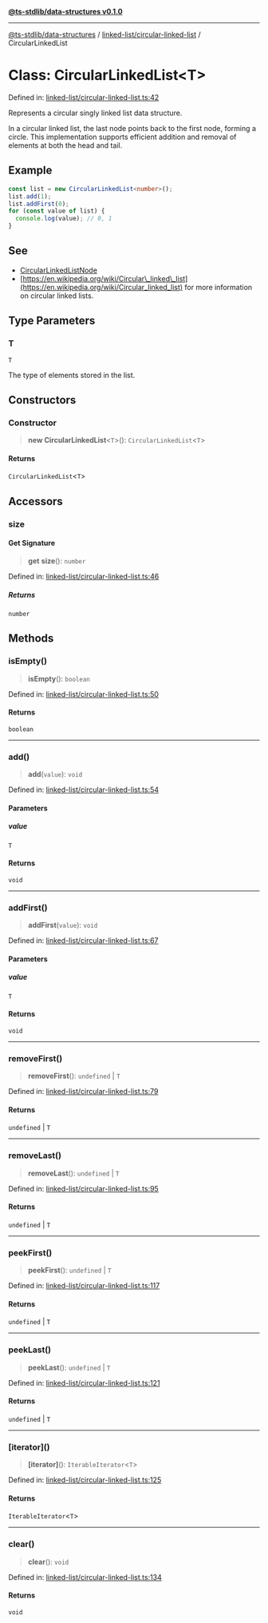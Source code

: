[**@ts-stdlib/data-structures v0.1.0**](../../../README.md)

***

[@ts-stdlib/data-structures](../../../README.md) / [linked-list/circular-linked-list](../README.md) / CircularLinkedList

# Class: CircularLinkedList\<T\>

Defined in: [linked-list/circular-linked-list.ts:42](https://github.com/gabaudette/ts-standard-library/blob/ff5d83fe4b66247fa084c3cd3ca7e6ef97c8bcfa/packages/data-structures/src/linked-list/circular-linked-list.ts#L42)

Represents a circular singly linked list data structure.

In a circular linked list, the last node points back to the first node, forming a circle.
This implementation supports efficient addition and removal of elements at both the head and tail.

## Example

```typescript
const list = new CircularLinkedList<number>();
list.add(1);
list.addFirst(0);
for (const value of list) {
  console.log(value); // 0, 1
}
```

## See

 - [CircularLinkedListNode](CircularLinkedListNode.md)
 - [https://en.wikipedia.org/wiki/Circular\_linked\_list](https://en.wikipedia.org/wiki/Circular_linked_list) for more information on circular linked lists.

## Type Parameters

### T

`T`

The type of elements stored in the list.

## Constructors

### Constructor

> **new CircularLinkedList**\<`T`\>(): `CircularLinkedList`\<`T`\>

#### Returns

`CircularLinkedList`\<`T`\>

## Accessors

### size

#### Get Signature

> **get** **size**(): `number`

Defined in: [linked-list/circular-linked-list.ts:46](https://github.com/gabaudette/ts-standard-library/blob/ff5d83fe4b66247fa084c3cd3ca7e6ef97c8bcfa/packages/data-structures/src/linked-list/circular-linked-list.ts#L46)

##### Returns

`number`

## Methods

### isEmpty()

> **isEmpty**(): `boolean`

Defined in: [linked-list/circular-linked-list.ts:50](https://github.com/gabaudette/ts-standard-library/blob/ff5d83fe4b66247fa084c3cd3ca7e6ef97c8bcfa/packages/data-structures/src/linked-list/circular-linked-list.ts#L50)

#### Returns

`boolean`

***

### add()

> **add**(`value`): `void`

Defined in: [linked-list/circular-linked-list.ts:54](https://github.com/gabaudette/ts-standard-library/blob/ff5d83fe4b66247fa084c3cd3ca7e6ef97c8bcfa/packages/data-structures/src/linked-list/circular-linked-list.ts#L54)

#### Parameters

##### value

`T`

#### Returns

`void`

***

### addFirst()

> **addFirst**(`value`): `void`

Defined in: [linked-list/circular-linked-list.ts:67](https://github.com/gabaudette/ts-standard-library/blob/ff5d83fe4b66247fa084c3cd3ca7e6ef97c8bcfa/packages/data-structures/src/linked-list/circular-linked-list.ts#L67)

#### Parameters

##### value

`T`

#### Returns

`void`

***

### removeFirst()

> **removeFirst**(): `undefined` \| `T`

Defined in: [linked-list/circular-linked-list.ts:79](https://github.com/gabaudette/ts-standard-library/blob/ff5d83fe4b66247fa084c3cd3ca7e6ef97c8bcfa/packages/data-structures/src/linked-list/circular-linked-list.ts#L79)

#### Returns

`undefined` \| `T`

***

### removeLast()

> **removeLast**(): `undefined` \| `T`

Defined in: [linked-list/circular-linked-list.ts:95](https://github.com/gabaudette/ts-standard-library/blob/ff5d83fe4b66247fa084c3cd3ca7e6ef97c8bcfa/packages/data-structures/src/linked-list/circular-linked-list.ts#L95)

#### Returns

`undefined` \| `T`

***

### peekFirst()

> **peekFirst**(): `undefined` \| `T`

Defined in: [linked-list/circular-linked-list.ts:117](https://github.com/gabaudette/ts-standard-library/blob/ff5d83fe4b66247fa084c3cd3ca7e6ef97c8bcfa/packages/data-structures/src/linked-list/circular-linked-list.ts#L117)

#### Returns

`undefined` \| `T`

***

### peekLast()

> **peekLast**(): `undefined` \| `T`

Defined in: [linked-list/circular-linked-list.ts:121](https://github.com/gabaudette/ts-standard-library/blob/ff5d83fe4b66247fa084c3cd3ca7e6ef97c8bcfa/packages/data-structures/src/linked-list/circular-linked-list.ts#L121)

#### Returns

`undefined` \| `T`

***

### \[iterator\]()

> **\[iterator\]**(): `IterableIterator`\<`T`\>

Defined in: [linked-list/circular-linked-list.ts:125](https://github.com/gabaudette/ts-standard-library/blob/ff5d83fe4b66247fa084c3cd3ca7e6ef97c8bcfa/packages/data-structures/src/linked-list/circular-linked-list.ts#L125)

#### Returns

`IterableIterator`\<`T`\>

***

### clear()

> **clear**(): `void`

Defined in: [linked-list/circular-linked-list.ts:134](https://github.com/gabaudette/ts-standard-library/blob/ff5d83fe4b66247fa084c3cd3ca7e6ef97c8bcfa/packages/data-structures/src/linked-list/circular-linked-list.ts#L134)

#### Returns

`void`
